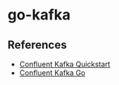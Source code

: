 # go-kafka

## References

* [Confluent Kafka Quickstart](https://docs.confluent.io/platform/current/quickstart/ce-docker-quickstart.html)
* [Confluent Kafka Go](https://github.com/confluentinc/confluent-kafka-go)